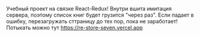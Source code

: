 Учебный проект на связке React-Redux! 
Внутри вшита имитация сервера, поэтому список книг будет грузится "через раз". Если падает в ошибку, перезагружать сттраницу до тех пор, пока не заработает!
Потыкать можно тут  https://re-store-seven.vercel.app
